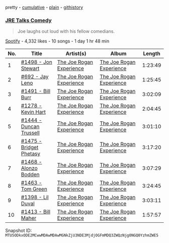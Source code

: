 pretty - [cumulative](/playlists/cumulative/37i9dQZF1DX0FpedkNl6M0.md) - [plain](/playlists/plain/37i9dQZF1DX0FpedkNl6M0) - [githistory](https://github.githistory.xyz/mackorone/spotify-playlist-archive/blob/main/playlists/plain/37i9dQZF1DX0FpedkNl6M0)

### [JRE Talks Comedy](https://open.spotify.com/playlist/37i9dQZF1DX0FpedkNl6M0)

> Joe laughs out loud with his fellow comedians.

[Spotify](https://open.spotify.com/user/spotify) - 4,332 likes - 10 songs - 1 day 1 hr 48 min

| No. | Title | Artist(s) | Album | Length |
|---|---|---|---|---|
| 1 | [\#1498 \- Jon Stewart](https://open.spotify.com/episode/6oliztzBe7AEO3y6az1FMY) | [The Joe Rogan Experience](https://open.spotify.com/show/4rOoJ6Egrf8K2IrywzwOMk) | [The Joe Rogan Experience](https://open.spotify.com/show/4rOoJ6Egrf8K2IrywzwOMk) | 1:23:49 |
| 2 | [\#692 \- Jay Leno](https://open.spotify.com/episode/1IUog2Ao0k7pcyu8DQc9nK) | [The Joe Rogan Experience](https://open.spotify.com/show/4rOoJ6Egrf8K2IrywzwOMk) | [The Joe Rogan Experience](https://open.spotify.com/show/4rOoJ6Egrf8K2IrywzwOMk) | 1:25:45 |
| 3 | [\#1491 \- Bill Burr](https://open.spotify.com/episode/3pV1PEGGZHMM8LXLBZT2pL) | [The Joe Rogan Experience](https://open.spotify.com/show/4rOoJ6Egrf8K2IrywzwOMk) | [The Joe Rogan Experience](https://open.spotify.com/show/4rOoJ6Egrf8K2IrywzwOMk) | 3:02:09 |
| 4 | [\#1278 \- Kevin Hart](https://open.spotify.com/episode/4VS7V8BOKfRgnQcd75tC2c) | [The Joe Rogan Experience](https://open.spotify.com/show/4rOoJ6Egrf8K2IrywzwOMk) | [The Joe Rogan Experience](https://open.spotify.com/show/4rOoJ6Egrf8K2IrywzwOMk) | 2:04:45 |
| 5 | [\#1444 \- Duncan Trussell](https://open.spotify.com/episode/5e3835EgjWPQqw14l6WKNM) | [The Joe Rogan Experience](https://open.spotify.com/show/4rOoJ6Egrf8K2IrywzwOMk) | [The Joe Rogan Experience](https://open.spotify.com/show/4rOoJ6Egrf8K2IrywzwOMk) | 3:01:10 |
| 6 | [\#1475 \- Bridget Phetasy](https://open.spotify.com/episode/0ToPccuUB4fBZ2cAbn74O7) | [The Joe Rogan Experience](https://open.spotify.com/show/4rOoJ6Egrf8K2IrywzwOMk) | [The Joe Rogan Experience](https://open.spotify.com/show/4rOoJ6Egrf8K2IrywzwOMk) | 3:17:20 |
| 7 | [\#1468 \- Alonzo Bodden](https://open.spotify.com/episode/3az3AOvlCiHh07G6h3WcJ6) | [The Joe Rogan Experience](https://open.spotify.com/show/4rOoJ6Egrf8K2IrywzwOMk) | [The Joe Rogan Experience](https://open.spotify.com/show/4rOoJ6Egrf8K2IrywzwOMk) | 3:07:29 |
| 8 | [\#1463 \- Tom Green](https://open.spotify.com/episode/4XKcPK1twAopuT3vmFnial) | [The Joe Rogan Experience](https://open.spotify.com/show/4rOoJ6Egrf8K2IrywzwOMk) | [The Joe Rogan Experience](https://open.spotify.com/show/4rOoJ6Egrf8K2IrywzwOMk) | 3:24:45 |
| 9 | [\#1398 \- Lil Duval](https://open.spotify.com/episode/1mIcV9hRNxftBReioVI7aY) | [The Joe Rogan Experience](https://open.spotify.com/show/4rOoJ6Egrf8K2IrywzwOMk) | [The Joe Rogan Experience](https://open.spotify.com/show/4rOoJ6Egrf8K2IrywzwOMk) | 3:03:11 |
| 10 | [\#1413 \- Bill Maher](https://open.spotify.com/episode/14K1V9u7GfJ48WabqeCMs5) | [The Joe Rogan Experience](https://open.spotify.com/show/4rOoJ6Egrf8K2IrywzwOMk) | [The Joe Rogan Experience](https://open.spotify.com/show/4rOoJ6Egrf8K2IrywzwOMk) | 1:57:57 |

Snapshot ID: `MTU5ODkxODE2MCwwMDAwMDAwMGNkZjU3NDE3MjdjOGFmMDQ3ZWQzNjg0NGQ0YzhmZWE5`
